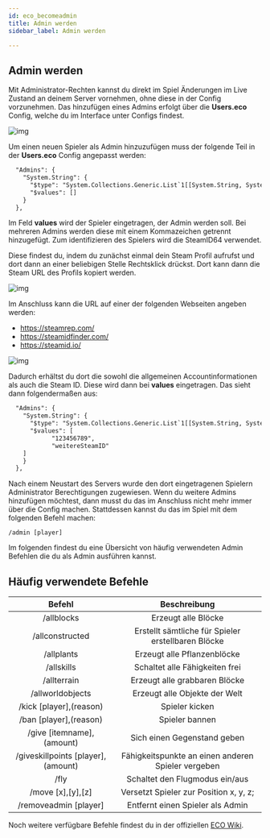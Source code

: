 ```yaml
---
id: eco_becomeadmin
title: Admin werden
sidebar_label: Admin werden

---
```



## Admin werden

Mit Administrator-Rechten kannst du direkt im Spiel Änderungen im Live Zustand an deinem Server vornehmen, ohne diese in der Config vorzunehmen. Das hinzufügen eines Admins erfolgt über die **Users.eco** Config, welche du im Interface unter Configs findest.

![img](https://screensaver01.zap-hosting.com/index.php/s/52XdsZyL6KCJEjN/preview)



Um einen neuen Spieler als Admin hinzuzufügen muss der folgende Teil in der **Users.eco** Config angepasst werden:

```xml
  "Admins": {
    "System.String": {
      "$type": "System.Collections.Generic.List`1[[System.String, System.Private.CoreLib]], System.Private.CoreLib",
      "$values": []
    }
  },
```



Im Feld **values** wird der Spieler eingetragen, der Admin werden soll. Bei mehreren Admins werden diese mit einem Kommazeichen getrennt hinzugefügt. Zum identifizieren des Spielers wird die SteamID64 verwendet. 

Diese findest du, indem du zunächst einmal dein Steam Profil aufrufst und dort dann an einer beliebigen Stelle Rechtsklick drückst. Dort kann dann die Steam URL des Profils kopiert werden.

![img](https://screensaver01.zap-hosting.com/index.php/s/e9Eb7EDtW7BPSZo/preview)



Im Anschluss kann die URL auf einer der folgenden Webseiten angeben werden:

- https://steamrep.com/
- https://steamidfinder.com/
- https://steamid.io/

![img](https://screensaver01.zap-hosting.com/index.php/s/Yxg52KfYA3rMDQj/preview)



Dadurch erhältst du dort die sowohl die allgemeinen Accountinformationen als auch die Steam ID. Diese wird dann bei **values** eingetragen. Das sieht dann folgendermaßen aus: 

```xml
  "Admins": {
    "System.String": {
      "$type": "System.Collections.Generic.List`1[[System.String, System.Private.CoreLib]], System.Private.CoreLib",
      "$values": [
			"123456789",
			"weitereSteamID"
	]
    }
  },
```



Nach einem Neustart des Servers wurde den dort eingetragenen Spielern Administrator Berechtigungen zugewiesen. Wenn du weitere Admins hinzufügen möchtest, dann musst du das im Anschluss nicht mehr immer über die Config machen. Stattdessen kannst du das im Spiel mit dem folgenden Befehl machen:

```
/admin [player]
```



Im folgenden findest du eine Übersicht von häufig verwendeten Admin Befehlen die du als Admin ausführen kannst.



## Häufig verwendete Befehle

|               Befehl               |                    Beschreibung                    |
| :--------------------------------: | :------------------------------------------------: |
|             /allblocks             |                Erzeugt alle Blöcke                 |
|          /allconstructed           | Erstellt sämtliche für Spieler erstellbaren Blöcke |
|             /allplants             |            Erzeugt alle Pflanzenblöcke             |
|             /allskills             |           Schaltet alle Fähigkeiten frei           |
|            /allterrain             |           Erzeugt alle grabbaren Blöcke            |
|          /allworldobjects          |           Erzeugt alle Objekte der Welt            |
|      /kick [player],(reason)       |                   Spieler kicken                   |
|       /ban [player],(reason)       |                   Spieler bannen                   |
|     /give [itemname],(amount)      |            Sich einen Gegenstand geben             |
| /giveskillpoints [player],(amount) | Fähigkeitspunkte an einen anderen Spieler vergeben |
|                /fly                |           Schaltet den Flugmodus ein/aus           |
|         /move [x],[y],[z]          |       Versetzt Spieler zur Position x, y, z;       |
|       /removeadmin [player]        |          Entfernt einen Spieler als Admin          |

Noch weitere verfügbare Befehle findest du in der offiziellen [ECO Wiki](https://eco.gamepedia.com/Chat_Commands).
